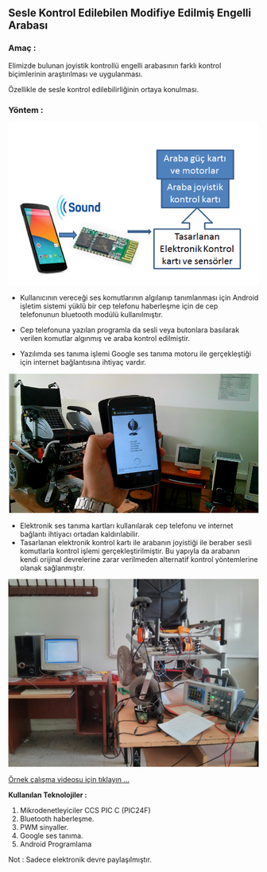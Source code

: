 
## **Sesle Kontrol Edilebilen Modifiye Edilmiş Engelli Arabası**

### Amaç :

Elimizde bulunan joyistik kontrollü engelli arabasının farklı kontrol biçimlerinin araştırılması ve uygulanması.

Özellikle de sesle kontrol edilebilirliğinin ortaya konulması.

### **Yöntem** :
![yontem](foto_sunu/yontem_blok_sema.png)

- Kullanıcının vereceği ses komutlarının algılanıp tanımlanması için Android işletim sistemi  yüklü bir cep telefonu  haberleşme için de cep telefonunun bluetooth modülü kullanılmıştır.

- Cep telefonuna yazılan programla da sesli veya butonlara basılarak verilen komutlar algınmış ve araba kontrol edilmiştir.

- Yazılımda ses tanıma işlemi Google ses tanıma motoru ile gerçekleştiği için internet bağlantısına ihtiyaç vardır.

![program](foto_sunu/araba_program.png)

- Elektronik ses tanıma kartları kullanılarak cep telefonu ve internet bağlantı ihtiyacı ortadan kaldırılabilir.
- Tasarlanan elektronik kontrol kartı ile arabanın joyistiği ile beraber sesli komutlarla kontrol işlemi gerçekleştirilmiştir.  Bu yapıyla da arabanın kendi orijinal devrelerine zarar verilmeden alternatif kontrol yöntemlerine olanak sağlanmıştır.

![araba](foto_sunu/IMG_20140523_091438.jpg)

[Örnek çalışma videosu için tıklayın ...](https://www.youtube.com/watch?v=td3C3B1HCIA)

**Kullanılan Teknolojiler :**

1. Mikrodenetleyiciler CCS PIC C (PIC24F)
2. Bluetooth haberleşme.
3. PWM sinyaller.
4. Google ses tanıma.
5. Android Programlama 

Not : Sadece elektronik devre paylaşılmıştır.